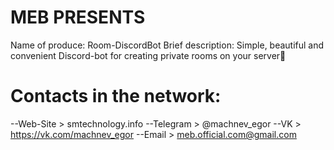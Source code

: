 # MEB PRESENTS

Name of produce: Room-DiscordBot
Brief description: Simple, beautiful and convenient Discord-bot for creating private rooms on your server🚪

# Contacts in the network:
--Web-Site > smtechnology.info
--Telegram > @machnev_egor
--VK > https://vk.com/machnev_egor
--Email > meb.official.com@gmail.com
